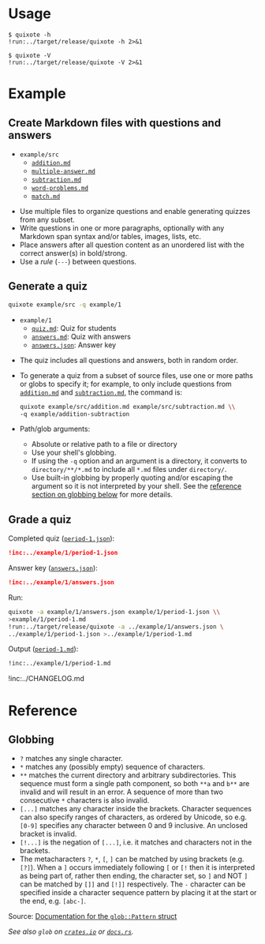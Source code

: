 # Usage

~~~text
$ quixote -h
!run:../target/release/quixote -h 2>&1
~~~

~~~text
$ quixote -V
!run:../target/release/quixote -V 2>&1
~~~

# Example

## Create Markdown files with questions and answers

* `example/src`
    * [`addition.md`]
    * [`multiple-answer.md`]
    * [`subtraction.md`]
    * [`word-problems.md`]
    * [`match.md`]

- Use multiple files to organize questions and enable generating quizzes from
  any subset.
- Write questions in one or more paragraphs, optionally with any Markdown span
  syntax and/or tables, images, lists, etc.
- Place answers after all question content as an unordered list with the correct
  answer(s) in bold/strong.
- Use a *rule* (`---`) between questions.

## Generate a quiz

```bash
quixote example/src -q example/1
```

* `example/1`
    * [`quiz.md`]: Quiz for students
    * [`answers.md`]: Quiz with answers
    * [`answers.json`]: Answer key

- The quiz includes all questions and answers, both in random order.
- To generate a quiz from a subset of source files, use one or more paths or
  globs to specify it; for example, to only include questions from
  [`addition.md`] and [`subtraction.md`], the command is:

    ```bash
    quixote example/src/addition.md example/src/subtraction.md \\
    -q example/addition-subtraction
    ```

- Path/glob arguments:
    - Absolute or relative path to a file or directory
    - Use your shell's globbing.
    - If using the `-q` option and an argument is a directory, it converts to
      `directory/**/*.md` to include all `*.md` files under `directory/`.
    - Use built-in globbing by properly quoting and/or escaping the argument so
      it is not interpreted by your shell.
      See the [reference section on globbing below](#globbing) for more details.

## Grade a quiz

Completed quiz ([`period-1.json`]):

```json
!inc:../example/1/period-1.json
```

Answer key ([`answers.json`]):

```json
!inc:../example/1/answers.json
```

Run:

```bash
quixote -a example/1/answers.json example/1/period-1.json \\
>example/1/period-1.md
!run:../target/release/quixote -a ../example/1/answers.json \
../example/1/period-1.json >../example/1/period-1.md
```

Output ([`period-1.md`]):

```md
!inc:../example/1/period-1.md
```

!inc:../CHANGELOG.md

# Reference

## Globbing

* `?` matches any single character.
* `*` matches any (possibly empty) sequence of characters.
* `**` matches the current directory and arbitrary subdirectories.
  This sequence must form a single path component, so both `**a` and `b**` are
  invalid and will result in an error.
  A sequence of more than two consecutive `*` characters is also invalid.
* `[...]` matches any character inside the brackets.
  Character sequences can also specify ranges of characters, as ordered by
  Unicode, so e.g. `[0-9]` specifies any character between 0 and 9 inclusive.
  An unclosed bracket is invalid.
* `[!...]` is the negation of `[...]`, i.e. it matches and characters not in the
  brackets.
* The metacharacters `?`, `*`, `[`, `]` can be matched by using brackets (e.g.
  `[?]`).
  When a `]` occurs immediately following `[` or `[!` then it is interpreted as
  being part of, rather then ending, the character set, so `]` and NOT `]` can
  be matched by `[]]` and `[!]]` respectively.
  The `-` character can be specified inside a character sequence pattern by
  placing it at the start or the end, e.g. `[abc-]`.

Source: [Documentation for the `glob::Pattern` struct]

*See also `glob` on [`crates.io`][`glob`] or [`docs.rs`](https://docs.rs/glob).*

[`addition.md`]: example/src/addition.md
[`multiple-answer.md`]: example/src/multiple-answer.md
[`subtraction.md`]: example/src/subtraction.md
[`word-problems.md`]: example/src/word-problems.md
[`match.md`]: example/src/match.md
[`quiz.md`]: example/1/quiz.md
[`answers.md`]: example/1/answers.md
[`answers.json`]: example/1/answers.json
[`period-1.json`]: example/1/period-1.json
[`period-1.md`]: example/1/period-1.md

[`glob`]: https://crates.io/crates/glob
[Documentation for the `glob::Pattern` struct]: https://docs.rs/glob/latest/glob/struct.Pattern.html

